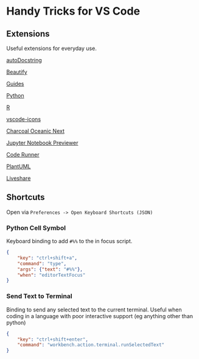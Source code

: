 # Handy Tricks for VS Code

## Extensions

Useful extensions for everyday use.

[autoDocstring](https://marketplace.visualstudio.com/items?itemName=njpwerner.autodocstring)

[Beautify](https://marketplace.visualstudio.com/items?itemName=HookyQR.beautify)

[Guides](https://marketplace.visualstudio.com/items?itemName=spywhere.guides)

[Python](https://marketplace.visualstudio.com/items?itemName=ms-python.python)

[R](https://marketplace.visualstudio.com/items?itemName=Ikuyadeu.r)

[vscode-icons](https://marketplace.visualstudio.com/items?itemName=robertohuertasm.vscode-icons)

[Charcoal Oceanic Next](https://marketplace.visualstudio.com/items?itemName=joshpeng.theme-charcoal-oceanicnext)

[Jupyter Notebook Previewer](https://marketplace.visualstudio.com/items?itemName=jithurjacob.nbpreviewer)

[Code Runner](https://marketplace.visualstudio.com/items?itemName=formulahendry.code-runner)

[PlantUML](https://marketplace.visualstudio.com/items?itemName=jebbs.plantuml)

[Liveshare](https://marketplace.visualstudio.com/items?itemName=MS-vsliveshare.vsliveshare-pack)


## Shortcuts

Open via `Preferences -> Open Keyboard Shortcuts (JSON)`

### Python Cell Symbol

Keyboard binding to add `#%%` to the in focus script.

```json
{
    "key": "ctrl+shift+a",
    "command": "type",
    "args": {"text": "#%%"},
    "when": "editorTextFocus"
}
```


### Send Text to Terminal

Binding to send any selected text to the current terminal. Useful when coding in a language with poor interactive support (eg anything other than python)

```json
{
    "key": "ctrl+shift+enter",
    "command": "workbench.action.terminal.runSelectedText"
}
```